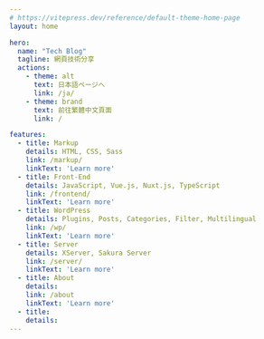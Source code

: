 ```yaml
---
# https://vitepress.dev/reference/default-theme-home-page
layout: home

hero:
  name: "Tech Blog"
  tagline: 網頁技術分享
  actions:
    - theme: alt
      text: 日本語ページへ
      link: /ja/
    - theme: brand
      text: 前往繁體中文頁面
      link: /

features:
  - title: Markup
    details: HTML, CSS, Sass
    link: /markup/
    linkText: 'Learn more'
  - title: Front-End
    details: JavaScript, Vue.js, Nuxt.js, TypeScript
    link: /frontend/
    linkText: 'Learn more'
  - title: WordPress
    details: Plugins, Posts, Categories, Filter, Multilingual
    link: /wp/
    linkText: 'Learn more'
  - title: Server
    details: XServer, Sakura Server
    link: /server/
    linkText: 'Learn more'
  - title: About
    details: 　
    link: /about
    linkText: 'Learn more'
  - title: 　
    details: 　
---
```


